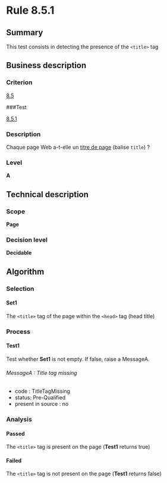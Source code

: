 # Rule 8.5.1

## Summary

This test consists in detecting the presence of the `<title>` tag

## Business description

### Criterion

[8.5](http://references.modernisation.gouv.fr/referentiel-technique-0#crit-8-5)

###Test

[8.5.1](http://references.modernisation.gouv.fr/referentiel-technique-0#test-8-5-1)

### Description

Chaque page Web a-t-elle un <a href="http://references.modernisation.gouv.fr/referentiel-technique-0#mTitrePage">titre de page</a> (balise `title`) ?

### Level

**A**

## Technical description

### Scope

**Page**

### Decision level

**Decidable**

## Algorithm

### Selection

#### Set1

The `<title>` tag of the page within the `<head>` tag (head title)

### Process

#### Test1

Test whether **Set1** is not empty. If false, raise a MessageA.

###### MessageA : Title tag missing

-   code : TitleTagMissing
-   status: Pre-Qualified
-   present in source : no

### Analysis

#### Passed

The `<title>` tag is present on the page (**Test1** returns true)

#### Failed

The `<title>` tag is not present on the page (**Test1** returns false)
